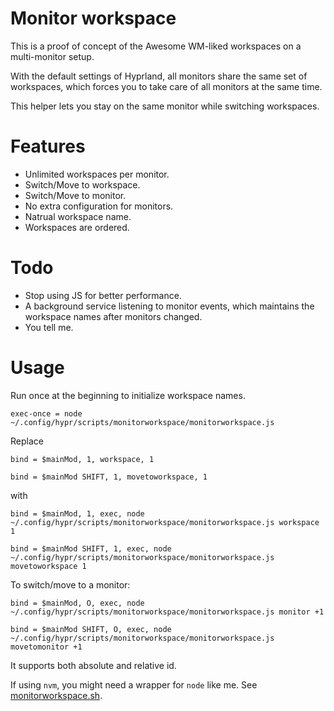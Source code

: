 # Monitor workspace

This is a proof of concept of the Awesome WM-liked workspaces on a multi-monitor setup.

With the default settings of Hyprland, all monitors share the same set of workspaces, which forces you to take care of all monitors at the same time.

This helper lets you stay on the same monitor while switching workspaces.

# Features

* Unlimited workspaces per monitor.
* Switch/Move to workspace.
* Switch/Move to monitor.
* No extra configuration for monitors.
* Natrual workspace name.
* Workspaces are ordered.

# Todo

* Stop using JS for better performance.
* A background service listening to monitor events, which maintains the workspace names after monitors changed.
* You tell me.

# Usage

Run once at the beginning to initialize workspace names.
```
exec-once = node ~/.config/hypr/scripts/monitorworkspace/monitorworkspace.js
```

Replace 
```
bind = $mainMod, 1, workspace, 1

bind = $mainMod SHIFT, 1, movetoworkspace, 1
```
with
```
bind = $mainMod, 1, exec, node ~/.config/hypr/scripts/monitorworkspace/monitorworkspace.js workspace 1

bind = $mainMod SHIFT, 1, exec, node ~/.config/hypr/scripts/monitorworkspace/monitorworkspace.js movetoworkspace 1
```

To switch/move to a monitor:
```
bind = $mainMod, O, exec, node ~/.config/hypr/scripts/monitorworkspace/monitorworkspace.js monitor +1

bind = $mainMod SHIFT, O, exec, node ~/.config/hypr/scripts/monitorworkspace/monitorworkspace.js movetomonitor +1
```
It supports both absolute and relative id.

If using `nvm`, you might need a wrapper for `node` like me. See [monitorworkspace.sh](./monitorworkspace.sh).

